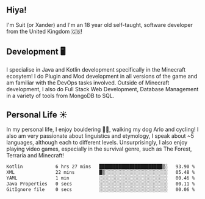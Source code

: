 ## Hiya! 
I'm Suit (or Xander) and I'm an 18 year old self-taught, software developer from the United Kingdom 🇬🇧!

Development 🖥️
---
I specialise in Java and Kotlin development specifically in the Minecraft ecosytem! 
I do Plugin and Mod development in all versions of the game and am familiar with the DevOps tasks involved.
Outside of Minecraft development, I also do Full Stack Web Development, Database Management in a variety of tools from MongoDB to SQL.

Personal Life ☀️
---
In my personal life, I enjoy bouldering 🧗‍♂️, walking my dog Arlo and cycling! I also am very passionate about linguistics and etymology, I speak about ~5 languages, although each to different levels. 
Unsurprisingly, I also enjoy playing video games, especially in the survival genre, such as The Forest, Terraria and Minecraft!
<!--START_SECTION:waka-->

```txt
Kotlin            6 hrs 27 mins   ███████████████████████▒░   93.90 %
XML               22 mins         █▒░░░░░░░░░░░░░░░░░░░░░░░   05.48 %
YAML              1 min           ░░░░░░░░░░░░░░░░░░░░░░░░░   00.46 %
Java Properties   0 secs          ░░░░░░░░░░░░░░░░░░░░░░░░░   00.11 %
GitIgnore file    0 secs          ░░░░░░░░░░░░░░░░░░░░░░░░░   00.06 %
```

<!--END_SECTION:waka-->
